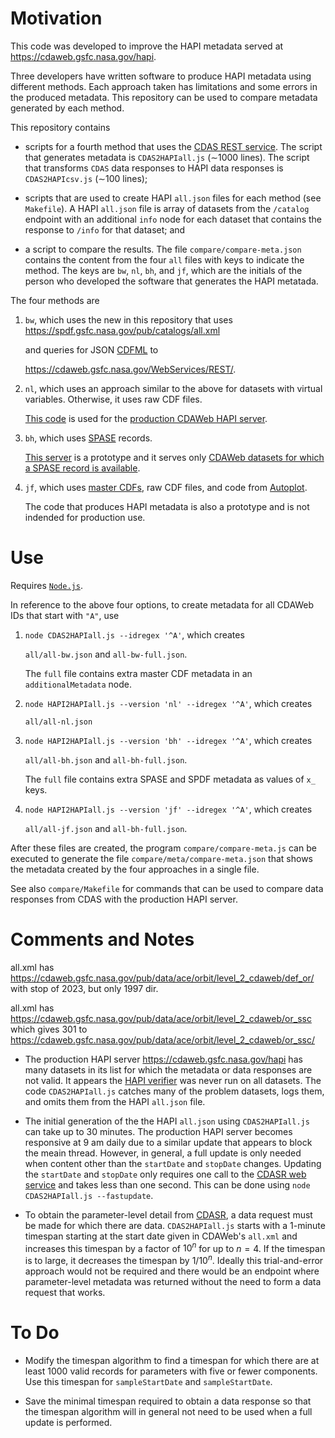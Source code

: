 # Motivation

This code was developed to improve the HAPI metadata served at https://cdaweb.gsfc.nasa.gov/hapi.

Three developers have written software to produce HAPI metadata using different methods. Each approach taken has limitations and some errors in the produced metadata. This repository can be used to compare metadata generated by each method.

This repository contains

* scripts for a fourth method that uses the [CDAS REST service](https://cdaweb.gsfc.nasa.gov/WebServices/REST/). The script that generates metadata is `CDAS2HAPIall.js` ($\sim$1000 lines). The script that transforms `CDAS` data responses to HAPI data responses is `CDAS2HAPIcsv.js` ($\sim$100 lines);

* scripts that are used to create HAPI `all.json` files for each method (see `Makefile`). A HAPI `all.json` file is array of datasets from the `/catalog` endpoint with an additional `info` node for each dataset that contains the response to `/info` for that dataset; and

* a script to compare the results. The file `compare/compare-meta.json` contains the content from the four `all` files with keys to indicate the method. The keys are `bw`, `nl`, `bh`, and `jf`, which are the initials of the person who developed the software that generates the HAPI metatada.

The four methods are

1. `bw`, which uses the new in this repository that uses https://spdf.gsfc.nasa.gov/pub/catalogs/all.xml

   and queries for JSON [CDFML](https://cdf.gsfc.nasa.gov/html/cdfml.html) to

   https://cdaweb.gsfc.nasa.gov/WebServices/REST/.

2. `nl`, which uses an approach similar to the above for datasets with virtual variables. Otherwise, it uses raw CDF files.

   [This code](https://git.mysmce.com/spdf/hapi-nand) is used for the [production CDAWeb HAPI server](https://cdaweb.gsfc.nasa.gov/hapi).

3. `bh`, which uses [SPASE](https://spase-group.org/) records. 

   [This server](https://cdaweb.gsfc.nasa.gov/registry/hdp/hapi/) is a prototype and it serves only [CDAWeb datasets for which a SPASE record is available](https://github.com/hpde/SMWG/tree/master/Repository/NASA).

4. `jf`, which uses [master CDFs](https://cdaweb.gsfc.nasa.gov/pub/software/cdawlib/0MASTERS/), raw CDF files, and code from [Autoplot](https://sourceforge.net/p/autoplot/code/HEAD/tree/).

   The code that produces HAPI metadata is also a prototype and is not indended for production use.

# Use

Requires [`Node.js`](https://nodejs.org/en/).

In reference to the above four options, to create metadata for all CDAWeb IDs that start with `"A"`, use

1. `node CDAS2HAPIall.js --idregex '^A'`, which creates 

   `all/all-bw.json` and `all-bw-full.json`.

   The `full` file contains extra master CDF metadata in an `additionalMetadata` node.
2. `node HAPI2HAPIall.js --version 'nl' --idregex '^A'`, which creates

   `all/all-nl.json`

3. `node HAPI2HAPIall.js --version 'bh' --idregex '^A'`, which creates

   `all/all-bh.json` and `all-bh-full.json`.

   The `full` file contains extra SPASE and SPDF metadata as values of `x_` keys.

4. `node HAPI2HAPIall.js --version 'jf' --idregex '^A'`, which creates

   `all/all-jf.json` and `all-bh-full.json`.

After these files are created, the program `compare/compare-meta.js` can be executed to generate the file `compare/meta/compare-meta.json` that shows the metadata created by the four approaches in a single file.

See also `compare/Makefile` for commands that can be used to compare data responses from CDAS with the production HAPI server.

# Comments and Notes

all.xml has
https://cdaweb.gsfc.nasa.gov/pub/data/ace/orbit/level_2_cdaweb/def_or/
with stop of 2023, but only 1997 dir.

all.xml has
https://cdaweb.gsfc.nasa.gov/pub/data/ace/orbit/level_2_cdaweb/or_ssc
which gives 301 to
https://cdaweb.gsfc.nasa.gov/pub/data/ace/orbit/level_2_cdaweb/or_ssc/

* The production HAPI server https://cdaweb.gsfc.nasa.gov/hapi has many datasets in its list for which the metadata or data responses are not valid. It appears the [HAPI verifier](https://hapi-server.org/verify) was never run on all datasets. The code `CDAS2HAPIall.js` catches many of the problem datasets, logs them, and omits them from the HAPI `all.json` file.

* The initial generation of the the HAPI `all.json` using `CDAS2HAPIall.js` can take up to 30 minutes. The production HAPI server becomes responsive at 9 am daily due to a similar update that appears to block the meain thread. However, in general, a full update is only needed when content other than the `startDate` and `stopDate` changes. Updating the `startDate` and `stopDate` only requires one call to the [CDASR web service](https://cdaweb.gsfc.nasa.gov/WebServices/REST/) and takes less than one second. This can be done using `node CDAS2HAPIall.js --fastupdate`.

* To obtain the parameter-level detail from [CDASR](https://cdaweb.gsfc.nasa.gov/WebServices/REST/), a data request must be made for which there are data. `CDAS2HAPIall.js` starts with a 1-minute timespan starting at the start date given in CDAWeb's `all.xml` and increases this timespan by a factor of $10^n$ for up to $n=4$. If the timespan is to large, it decreases the timespan by $1/10^n$. Ideally this trial-and-error approach would not be required and there would be an endpoint where parameter-level metadata was returned without the need to form a data request that works.

# To Do

* Modify the timespan algorithm to find a timespan for which there are at least $1000$ valid records for parameters with five or fewer components. Use this timespan for `sampleStartDate` and `sampleStartDate`.

* Save the minimal timespan required to obtain a data response so that the timespan algorithm will in general not need to be used when a full update is performed.
